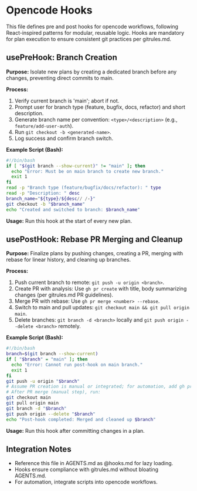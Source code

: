 # Opencode Hooks

This file defines pre and post hooks for opencode workflows, following React-inspired patterns for modular, reusable logic. Hooks are mandatory for plan execution to ensure consistent git practices per gitrules.md.

## usePreHook: Branch Creation

**Purpose:** Isolate new plans by creating a dedicated branch before any changes, preventing direct commits to main.

**Process:**
1. Verify current branch is 'main'; abort if not.
2. Prompt user for branch type (feature, bugfix, docs, refactor) and short description.
3. Generate branch name per convention: `<type>/<description>` (e.g., `feature/add-user-auth`).
4. Run `git checkout -b <generated-name>`.
5. Log success and confirm branch switch.

**Example Script (Bash):**
```bash
#!/bin/bash
if [ "$(git branch --show-current)" != "main" ]; then
  echo "Error: Must be on main branch to create new branch."
  exit 1
fi
read -p "Branch type (feature/bugfix/docs/refactor): " type
read -p "Description: " desc
branch_name="${type}/${desc// /-}"
git checkout -b "$branch_name"
echo "Created and switched to branch: $branch_name"
```

**Usage:** Run this hook at the start of every new plan.

## usePostHook: Rebase PR Merging and Cleanup

**Purpose:** Finalize plans by pushing changes, creating a PR, merging with rebase for linear history, and cleaning up branches.

**Process:**
1. Push current branch to remote: `git push -u origin <branch>`.
2. Create PR with analysis: Use `gh pr create` with title, body summarizing changes (per gitrules.md PR guidelines).
3. Merge PR with rebase: Use `gh pr merge <number> --rebase`.
4. Switch to main and pull updates: `git checkout main && git pull origin main`.
5. Delete branches: `git branch -d <branch>` locally and `git push origin --delete <branch>` remotely.

**Example Script (Bash):**
```bash
#!/bin/bash
branch=$(git branch --show-current)
if [ "$branch" = "main" ]; then
  echo "Error: Cannot run post-hook on main branch."
  exit 1
fi
git push -u origin "$branch"
# Assume PR creation is manual or integrated; for automation, add gh pr create here
# After PR merge (manual step), run:
git checkout main
git pull origin main
git branch -d "$branch"
git push origin --delete "$branch"
echo "Post-hook completed: Merged and cleaned up $branch"
```

**Usage:** Run this hook after committing changes in a plan.

## Integration Notes
- Reference this file in AGENTS.md as @hooks.md for lazy loading.
- Hooks ensure compliance with gitrules.md without bloating AGENTS.md.
- For automation, integrate scripts into opencode workflows.